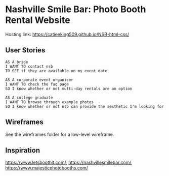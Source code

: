 # Nashville Smile Bar: Photo Booth Rental Website

Hosting link: https://catieeking509.github.io/NSB-html-css/


## User Stories

```
AS A bride
I WANT TO contact nsb
TO SEE if they are available on my event date

AS A corporate event organizer
I WANT TO check the faq page
SO I know whether or not multi-day rentals are an option

AS A college graduate
I WANT TO browse through example photos
SO I know whether or not nsb can provide the aesthetic I'm looking for
```


## Wireframes

See the wireframes folder for a low-level wireframe.

## Inspiration 

https://www.letsboothit.com/, https://nashvillesmilebar.com/, https://www.majesticphotobooths.com/